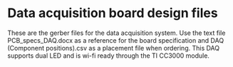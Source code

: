 # Data acquisition board design files

These are the gerber files for the data acquisition system. Use the text file PCB_specs_DAQ.docx as a reference for the board specification and DAQ (Component positions).csv as a placement file when ordering.
This DAQ supports dual LED and is wi-fi ready through the TI CC3000 module.

